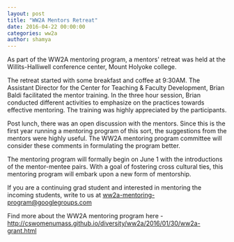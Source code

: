 ```yaml
---
layout: post
title: "WW2A Mentors Retreat"
date: 2016-04-22 00:00:00
categories: ww2a
author: shamya
---
```


As part of the WW2A mentoring program, a mentors' retreat was held at the Willits-Halliwell conference center, Mount Holyoke college. 

The retreat started with some breakfast and coffee at 9:30AM. The Assistant Director for the Center for Teaching & Faculty Development, Brian Baldi facilitated the mentor training. In the three hour session, Brian conducted different activities to emphasize on the practices towards effective mentoring. The training was highly appreciated by the participants. 

Post lunch, there was an open discussion with the mentors. Since this is the first year running a mentoring program of this sort, the suggestions from the mentors were highly useful. The WW2A mentoring program committee will consider these comments in formulating the program better. 

The mentoring program will formally begin on June 1 with the introductions of the mentor-mentee pairs. With a goal of fostering cross cultural ties, this mentoring program will embark upon a new form of mentorship. 

If you are a continuing grad student and interested in mentoring the incoming students, write to us at ww2a-mentoring-program@googlegroups.com

Find more about the WW2A mentoring program here - http://cswomenumass.github.io/diversity/ww2a/2016/01/30/ww2a-grant.html
